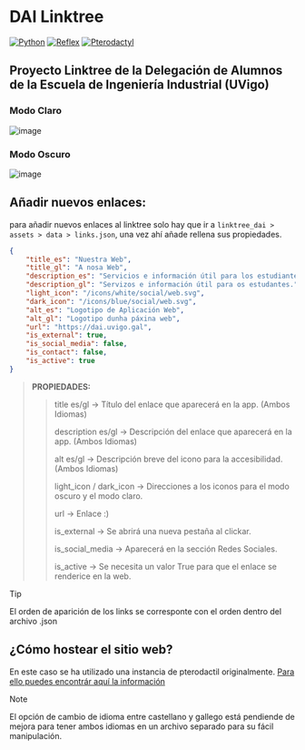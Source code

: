# DAI Linktree

[![Python](https://img.shields.io/badge/Python-3.11+-yellow?style=for-the-badge&logo=python&logoColor=white&labelColor=101010)](https://python.org)
[![Reflex](https://img.shields.io/badge/Reflex-0.4.9-5646ED?style=for-the-badge&logo=reflex&logoColor=white&labelColor=101010)](https://reflex.dev)
[![Pterodactyl](https://img.shields.io/badge/Pterodactyl-logic&static-blue?style=for-the-badge&logo=pterodactyl&logoColor=white&labelColor=101010)](https://pterodactyl.io/)


## Proyecto Linktree de la Delegación de Alumnos de la Escuela de Ingeniería Industrial (UVigo)
### Modo Claro
![image](https://github.com/Cocotterooo/linktree.dai/assets/103317717/2d0b2315-1d2f-4c45-bb46-9c869866882d)

### Modo Oscuro
![image](https://github.com/Cocotterooo/linktree.dai/assets/103317717/cacb579b-e1c6-42fd-8b83-6529947ef67f)


## Añadir nuevos enlaces:
para añadir nuevos enlaces al linktree solo hay que ir a `linktree_dai > assets > data > links.json`, 
una vez ahí añade rellena sus propiedades.
```json
{
    "title_es": "Nuestra Web",
    "title_gl": "A nosa Web",
    "description_es": "Servicios e información útil para los estudiantes.",
    "description_gl": "Servizos e información útil para os estudantes.",
    "light_icon": "/icons/white/social/web.svg",
    "dark_icon": "/icons/blue/social/web.svg",
    "alt_es": "Logotipo de Aplicación Web",
    "alt_gl": "Logotipo dunha páxina web",
    "url": "https://dai.uvigo.gal",
    "is_external": true,
    "is_social_media": false,
    "is_contact": false,
    "is_active": true
}
```
> **PROPIEDADES:**
> > title es/gl -> Título del enlace que aparecerá en la app. (Ambos Idiomas)
> >
> > description es/gl -> Descripción del enlace que aparecerá en la app. (Ambos Idiomas)
> >
> > alt es/gl -> Descripción breve del icono para la accesibilidad. (Ambos Idiomas)
> >
> > light_icon / dark_icon -> Direcciones a los iconos para el modo oscuro y el modo claro.
> >
> > url -> Enlace :)
> > 
> > is_external -> Se abrirá una nueva pestaña al clickar.
> > 
> > is_social_media -> Aparecerá en la sección Redes Sociales.
> > 
> > is_active -> Se necesita un valor True para que el enlace se renderice en la web.

> [!TIP]
> El orden de aparición de los links se corresponte con el orden dentro del archivo .json

## ¿Cómo hostear el sitio web?
En este caso se ha utilizado una instancia de pterodactil originalmente.
[Para ello puedes encontrár aquí la información](https://github.com/Cocotterooo/docker-pterodactyl-reflex)


> [!NOTE]
> El opción de cambio de idioma entre castellano y gallego está pendiende de mejora para tener ambos idiomas en un archivo separado para su fácil manipulación.
